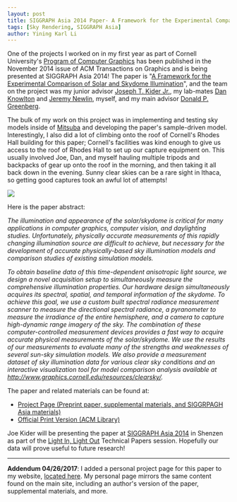```yaml
---
layout: post
title: SIGGRAPH Asia 2014 Paper- A Framework for the Experimental Comparison of Solar and Skydome Illumination
tags: [Sky Rendering, SIGGRAPH Asia]
author: Yining Karl Li
---
```


One of the projects I worked on in my first year as part of Cornell University's [Program of Computer Graphics](http://graphics.cornell.edu/) has been published in the November 2014 issue of ACM Transactions on Graphics and is being presented at SIGGRAPH Asia 2014! The paper is "[A Framework for the Experimental Comparison of Solar and Skydome Illumination](http://dl.acm.org/citation.cfm?doid=2661229.2661259)", and the team on the project was my junior advisor [Joseph T. Kider Jr.](http://www.graphics.cornell.edu/~kiderj/), my lab-mates [Dan Knowlton](http://www.danknowlton.com/) and [Jeremy Newlin](http://www.jeremynewlin.info/), myself, and my main advisor [Donald P. Greenberg](http://www.graphics.cornell.edu/people/director.html).

The bulk of my work on this project was in implementing and testing sky models inside of [Mitsuba](http://www.mitsuba-renderer.org) and developing the paper's sample-driven model. Interestingly, I also did a lot of climbing onto the roof of Cornell's Rhodes Hall building for this paper; Cornell's facilities was kind enough to give us access to the roof of Rhodes Hall to set up our capture equipment on. This usually involved Joe, Dan, and myself hauling multiple tripods and backpacks of gear up onto the roof in the morning, and then taking it all back down in the evening. Sunny clear skies can be a rare sight in Ithaca, so getting good captures took an awful lot of attempts!

[![]({{site.url}}/content/images/2014/Nov/siggraphasia2014paper.png)]({{site.url}}/content/images/2014/Nov/siggraphasia2014paper.png)

Here is the paper abstract:

*The illumination and appearance of the solar/skydome is critical for many applications in computer graphics, computer vision, and daylighting studies. Unfortunately, physically accurate measurements of this rapidly changing illumination source are difficult to achieve, but necessary for the development of accurate physically-based sky illumination models and comparison studies of existing simulation models.*

*To obtain baseline data of this time-dependent anisotropic light source, we design a novel acquisition setup to simultaneously measure the comprehensive illumination properties. Our hardware design simultaneously acquires its spectral, spatial, and temporal information of the skydome. To achieve this goal, we use a custom built spectral radiance measurement scanner to measure the directional spectral radiance, a pyranometer to measure the irradiance of the entire hemisphere, and a camera to capture high-dynamic range imagery of the sky. The combination of these computer-controlled measurement devices provides a fast way to acquire accurate physical measurements of the solar/skydome. We use the results of our measurements to evaluate many of the strengths and weaknesses of several sun-sky simulation models. We also provide a measurement dataset of sky illumination data for various clear sky conditions and an interactive visualization tool for model comparison analysis available at http://www.graphics.cornell.edu/resources/clearsky/.*

The paper and related materials can be found at:

* [Project Page (Preprint paper, supplemental materials, and SIGGRPAGH Asia materials)](http://www.graphics.cornell.edu/resources/clearsky/index.htm)
* [Official Print Version (ACM Library)](http://dl.acm.org/citation.cfm?doid=2661229.2661259)

Joe Kider will be presenting the paper at [SIGGRAPH Asia 2014](http://sa2014.siggraph.org/en/) in Shenzen as part of the [Light In, Light Out](http://sa2014.siggraph.org/en/attendees/technical-papers.html?view=session&type=techpapers&sessionid=3) Technical Papers session. Hopefully our data will prove useful to future research!

---

**Addendum 04/26/2017**: I added a personal project page for this paper to my website, [located here](http://www.yiningkarlli.com/projects/skydomecompare.html). My personal page mirrors the same content found on the main site, including an author's version of the paper, supplemental materials, and more.
